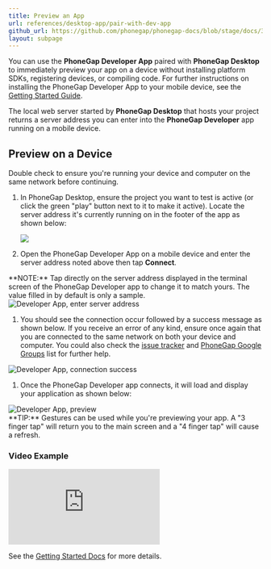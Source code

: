 ```yaml
---
title: Preview an App
url: references/desktop-app/pair-with-dev-app
github_url: https://github.com/phonegap/phonegap-docs/blob/stage/docs/3-references/desktop-app/5-pair-with-dev-app.html.md
layout: subpage
---
```


You can use the **PhoneGap Developer App** paired with **PhoneGap Desktop** to immediately preview your app on a device without installing platform SDKs, registering devices, or compiling code. For further instructions on installing the PhoneGap Developer App to your mobile device, see the [Getting Started Guide](/getting-started/2-install-mobile-app).

The local web server started by **PhoneGap Desktop** that hosts your project returns a server address you can enter into the **PhoneGap Developer** app running on a mobile device.

## Preview on a Device

<div class="alert--warning">Double check to ensure you're running your device and computer on the same network before continuing.</div>

1. In PhoneGap Desktop, ensure the project you want to test is active (or click the green "play" button next to it to make it active). Locate the server address it's currently running on in the footer of the app as shown below:

     ![](/images/desktop-app-create.png)

1. Open the PhoneGap Developer App on a mobile device and enter the server address noted above then tap  **Connect**.

  <div class="alert--info"> **NOTE:** Tap directly on the server address displayed in the terminal screen of the PhoneGap Developer app to change it to match yours. The value filled in by default is only a sample. </div>

  <img class="mobile-image" src="/images/dev-app-enter-add.png" alt="Developer App, enter server address"/>

1. You should see the connection occur followed by a success message as shown below. If you receive an error of any kind, ensure once again that you are connected to the same network on both your device and computer. You could also check the [issue tracker](https://github.com/phonegap/phonegap-app-developer/issues) and [PhoneGap Google Groups](https://groups.google.com/forum/#!forum/phonegap) list for further help.

  <img class="mobile-image" src="/images/dev-app-success.jpg" alt="Developer App, connection success"/>

1. Once the PhoneGap Developer app connects, it will load and display your application as shown below:

  <img class="mobile-image" src="/images/dev-app-preview.jpg" alt="Developer App, preview"/>

  <div class="alert--tip"> **TIP:** Gestures can be used while you're previewing your app. A "3 finger tap" will return you to the main screen and a "4 finger tap" will cause a refresh.</div>

### Video Example

<div class="video-wrapper">
  <iframe src="https://www.youtube.com/embed/pggw-9b8RVY" frameborder="0" allowfullscreen></iframe>
</div>

See the [Getting Started Docs](/getting-started/4-preview-your-app/desktop) for more details.
